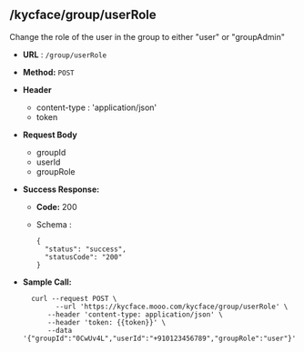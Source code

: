 ## /kycface/group/userRole

Change the role of the user in the group to either "user" or "groupAdmin"

* **URL** : `/group/userRole`
  
* **Method:** `POST`

* **Header**
	
	- content-type : 'application/json'
	- token
	
* **Request Body**

	- groupId
	- userId
	- groupRole
	  
* **Success Response:**

  * **Code:** 200 <br />
  * Schema : 
		
			
		{
		  "status": "success",
		  "statusCode": "200"
		}
		
	

* **Sample Call:**

   	
    	curl --request POST \
  			  --url 'https://kycface.mooo.com/kycface/group/userRole' \
            --header 'content-type: application/json' \
            --header 'token: {{token}}' \
            --data '{"groupId":"0CwUv4L","userId":"+910123456789","groupRole":"user"}'
    	
    	
